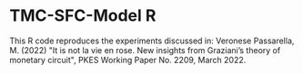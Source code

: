 # TMC-SFC-Model R
This R code reproduces the experiments discussed in: Veronese Passarella, M. (2022) "It is not la vie en rose. New insights from Graziani’s theory of monetary circuit", PKES Working Paper No. 2209, March 2022.
